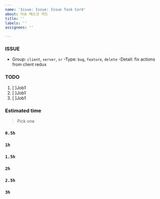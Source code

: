 ```yaml
---
name: 'Issue: Issue: Issue Task Card'
about: 이슈 태스크 카드
title: ''
labels: ''
assignees: ''

---
```


### ISSUE
- Group: `client`, `server`, `sr`
-Type: `bug`, `feature`, `delete`
-Detail: fix actions from client redux

### TODO
1. [ ]Job1
2. [ ]Job1
3. [ ]Job1

### Estimated time
>Pick one

### `0.5h`
### `1h`
### `1.5h`
### `2h`
### `2.5h`
### `3h`
